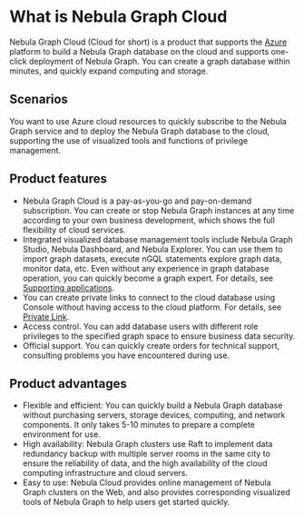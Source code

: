# What is Nebula Graph Cloud

Nebula Graph Cloud (Cloud for short) is a product that supports the [Azure](https://azure.microsoft.com/zh-cn/) platform to build a Nebula Graph database on the cloud and supports one-click deployment of Nebula Graph. You can create a graph database within minutes, and quickly expand computing and storage.

## Scenarios

You want to use Azure cloud resources to quickly subscribe to the Nebula Graph service and to deploy the Nebula Graph database to the cloud, supporting the use of visualized tools and functions of privilege management.

## Product features

- Nebula Graph Cloud is a pay-as-you-go and pay-on-demand subscription. You can create or stop Nebula Graph instances at any time according to your own business development, which shows the full flexibility of cloud services.
- Integrated visualized database management tools include Nebula Graph Studio, Nebula Dashboard, and Nebula Explorer. You can use them to import graph datasets, execute nGQL statements explore graph data, monitor data, etc. Even without any experience in graph database operation, you can quickly become a graph expert. For details, see [Supporting applications](../nebula-cloud/5.solution/5.1.supporting-application.md).
- You can create private links to connect to the cloud database using Console without having access to the cloud platform. For details, see [Private Link](../nebula-cloud/5.solution/5.2.connection-configuration-and-use.md).
- Access control. You can add database users with different role privileges to the specified graph space to ensure business data security.
- Official support. You can quickly create orders for technical support, consulting problems you have encountered during use.

## Product advantages

- Flexible and efficient: You can quickly build a Nebula Graph database without purchasing servers, storage devices, computing, and network components. It only takes 5-10 minutes to prepare a complete environment for use.
- High availability: Nebula Graph clusters use Raft to implement data redundancy backup with multiple server rooms in the same city to ensure the reliability of data, and the high availability of the cloud computing infrastructure and cloud servers.
- Easy to use: Nebula Cloud provides online management of Nebula Graph clusters on the Web, and also provides corresponding visualized tools of Nebula Graph to help users get started quickly.
